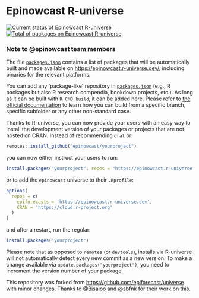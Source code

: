 # Epinowcast R-universe

[![Current status of Epinowcast R-universe](https://epinowcast.r-universe.dev/badges/:registry)](https://github.com/r-universe/epinowcast)
[![Total of packages on Epinowcast R-universe](https://epinowcast.r-universe.dev/badges/:total)](https://epinowcast.r-universe.dev/)

### Note to @epinowcast team members

The file [`packages.json`](packages.json) contains a list of packages that will be automatically built and made available on https://epinowcast.r-universe.dev/, including binaries for the relevant platforms.

You can add any 'package-like' repository in [`packages.json`](packages.json) (e.g., R packages but also R research compendia, bookdown projects, etc.). As long as it can be built with `R CMD build`, it can be added here. Please refer to [the official documentation](https://r-universe.dev/help/) to learn how you can build from a specific branch, specific subfolder or any other non-standard case.

Thanks to R-universe, you can now provide your users with an easy way to install the development version of your packages or projects that are not hosted on CRAN. Instead of recommending `drat` or:

```r
remotes::install_github("epinowcast/yourproject")
```

you can now either instruct your users to run:

```r
install.packages("yourproject", repos = "https://epinowcast.r-universe.dev")
```

or to add the `epinowcast` universe to their `.Rprofile`:

```r
options(
  repos = c(
    epiforecasts = 'https://epinowcast.r-universe.dev',
    CRAN = 'https://cloud.r-project.org'
  )
)
```

and after a restart, run the regular:

```r
install.packages("yourproject")
```

Please note that as opposed to `remotes` (or `devtools`), installs via R-universe will not automatically detect every new commit as a new version. To make a change available via `update.packages("yourproject")`, you need to increment the version number of your package.

This repository was forked from https://github.com/epiforecast/universe with minor changes. Thanks to @Bisaloo and @sbfnk for their work on this.
